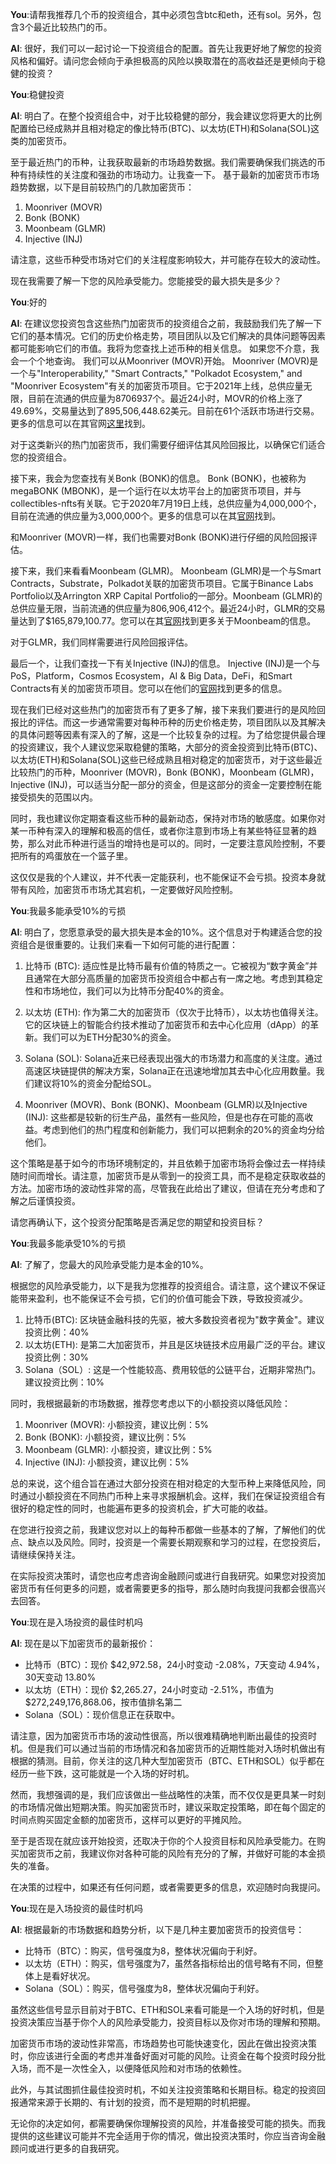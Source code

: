 **You**:请帮我推荐几个币的投资组合，其中必须包含btc和eth，还有sol。另外，包含3个最近比较热门的币。

**AI**:
很好，我们可以一起讨论一下投资组合的配置。首先让我更好地了解您的投资风格和偏好。请问您会倾向于承担极高的风险以换取潜在的高收益还是更倾向于稳健的投资？

**You**:稳健投资

**AI**:
明白了。在整个投资组合中，对于比较稳健的部分，我会建议您将更大的比例配置给已经成熟并且相对稳定的像比特币(BTC)、以太坊(ETH)和Solana(SOL)这类的加密货币。

至于最近热门的币种，让我获取最新的市场趋势数据。我们需要确保我们挑选的币种有持续性的关注度和强劲的市场动力。让我查一下。
基于最新的加密货币市场趋势数据，以下是目前较热门的几款加密货币：

1. Moonriver (MOVR)
2. Bonk (BONK)
3. Moonbeam (GLMR)
4. Injective (INJ)

请注意，这些币种受市场对它们的关注程度影响较大，并可能存在较大的波动性。

现在我需要了解一下您的风险承受能力。您能接受的最大损失是多少？

**You**:好的

**AI**:
在建议您投资包含这些热门加密货币的投资组合之前，我鼓励我们先了解一下它们的基本情况。它们的历史价格走势，项目团队以及它们解决的具体问题等因素都可能影响它们的市值。我将为您查找上述币种的相关信息。 如果您不介意，我会一个个地查询。 我们可以从Moonriver (MOVR)开始。
Moonriver (MOVR)是一个与"Interoperability," "Smart Contracts," "Polkadot Ecosystem," and "Moonriver Ecosystem"有关的加密货币项目。它于2021年上线，总供应量无限，目前在流通的供应量为8706937个。最近24小时，MOVR的价格上涨了49.69%，交易量达到了895,506,448.62美元。目前在61个活跃市场进行交易。更多的信息可以在其官网[这里](https://moonbeam.network/networks/moonriver/)找到。

对于这类新兴的热门加密货币，我们需要仔细评估其风险回报比，以确保它们适合您的投资组合。

接下来，我会为您查找有关Bonk (BONK)的信息。
Bonk (BONK)，也被称为megaBONK (MBONK)，是一个运行在以太坊平台上的加密货币项目，并与collectibles-nfts有关联。它于2020年7月19日上线，总供应量为4,000,000个，目前在流通的供应量为3,000,000个。更多的信息可以在其[官网](https://bonktoken.com/)找到。

和Moonriver (MOVR)一样，我们也需要对Bonk (BONK)进行仔细的风险回报评估。

接下来，我们来看看Moonbeam (GLMR)。
Moonbeam (GLMR)是一个与Smart Contracts，Substrate，Polkadot关联的加密货币项目。它属于Binance Labs Portfolio以及Arrington XRP Capital Portfolio的一部分。Moonbeam (GLMR)的总供应量无限，当前流通的供应量为806,906,412个。最近24小时，GLMR的交易量达到了$165,879,100.77。您可以在其[官网](https://moonbeam.network/)找到更多关于Moonbeam的信息。

对于GLMR，我们同样需要进行风险回报评估。 

最后一个，让我们查找一下有关Injective (INJ)的信息。
Injective (INJ)是一个与PoS，Platform，Cosmos Ecosystem，AI & Big Data，DeFi，和Smart Contracts有关的加密货币项目。您可以在他们的[官网](https://injectiveprotocol.com/)找到更多的信息。

现在我们已经对这些热门的加密货币有了更多了解，接下来我们要进行的是风险回报比的评估。而这一步通常需要对每种币种的历史价格走势，项目团队以及其解决的具体问题等因素有深入的了解，这是一个比较复杂的过程。为了给您提供最合理的投资建议，我个人建议您采取稳健的策略，大部分的资金投资到比特币(BTC)、以太坊(ETH)和Solana(SOL)这些已经成熟且相对稳定的加密货币，对于这些最近比较热门的币种，Moonriver (MOVR)，Bonk (BONK)，Moonbeam (GLMR)，Injective (INJ)，可以适当分配一部分的资金，但是这部分的资金一定要控制在能接受损失的范围以内。

同时，我也建议你定期查看这些币种的最新动态，保持对市场的敏感度。如果你对某一币种有深入的理解和极高的信任，或者你注意到市场上有某些特征显著的趋势，那么对此币种进行适当的增持也是可以的。同时，一定要注意风险控制，不要把所有的鸡蛋放在一个篮子里。

这仅仅是我的个人建议，并不代表一定能获利，也不能保证不会亏损。投资本身就带有风险，加密货币市场尤其宕机，一定要做好风险控制。

**You**:我最多能承受10%的亏损

**AI**:
明白了，您愿意承受的最大损失是本金的10%。这个信息对于构建适合您的投资组合是很重要的。让我们来看一下如何可能的进行配置： 

1. 比特币 (BTC): 适应性是比特币最有价值的特质之一。它被视为“数字黄金”并且通常在大部分高质量的加密货币投资组合中都占有一席之地。考虑到其稳定性和市场地位，我们可以为比特币分配40%的资金。

2. 以太坊 (ETH): 作为第二大的加密货币（仅次于比特币），以太坊也值得关注。它的区块链上的智能合约技术推动了加密货币和去中心化应用（dApp）的革新。我们可以为ETH分配30%的资金。

3. Solana (SOL): Solana近来已经表现出强大的市场潜力和高度的关注度。通过高速区块链提供的解决方案，Solana正在迅速地增加其去中心化应用数量。我们建议将10%的资金分配给SOL。

4. Moonriver (MOVR)、Bonk (BONK)、Moonbeam (GLMR)以及Injective (INJ): 这些都是较新的衍生产品，虽然有一些风险，但是也存在可能的高收益。考虑到他们的热门程度和创新能力，我们可以把剩余的20%的资金均分给他们。

这个策略是基于如今的市场环境制定的，并且依赖于加密市场将会像过去一样持续随时间而增长。请注意，加密货币是从零到一的投资工具，而不是稳定获取收益的方法。加密市场的波动性非常的高，尽管我在此给出了建议，但请在充分考虑和了解之后谨慎投资。

请您再确认下，这个投资分配策略是否满足您的期望和投资目标？

**You**:我最多能承受10%的亏损

**AI**:
了解了，您最大的风险承受能力是本金的10%。

根据您的风险承受能力，以下是我为您推荐的投资组合。请注意，这个建议不保证能带来盈利，也不能保证不会亏损，它们的价值可能会下跌，导致投资减少。

1. 比特币(BTC): 区块链金融科技的先驱，被大多数投资者视为"数字黄金"。建议投资比例：40%
2. 以太坊(ETH): 是第二大加密货币，并且是区块链技术应用最广泛的平台。建议投资比例：30%
3. Solana（SOL）: 这是一个性能较高、费用较低的公链平台，近期非常热门。建议投资比例：10%

同时，我根据最新的市场数据，推荐您考虑以下的小额投资以降低风险：

1. Moonriver (MOVR): 小额投资，建议比例：5%
2. Bonk (BONK): 小额投资，建议比例：5%
3. Moonbeam (GLMR): 小额投资，建议比例：5%
4. Injective (INJ): 小额投资，建议比例：5%

总的来说，这个组合旨在通过大部分投资在相对稳定的大型币种上来降低风险，同时通过小额投资在不同热门币种上来寻求报酬机会。这样，我们在保证投资组合有很好的稳定性的同时，也能遍布更多的投资机会，扩大可能的收益。

在您进行投资之前，我建议您对以上的每种币都做一些基本的了解，了解他们的优点、缺点以及风险。同时，投资是一个需要长期观察和学习的过程，在您投资后，请继续保持关注。

在实际投资决策时，请您也应考虑咨询金融顾问或进行自我研究。如果您对投资加密货币有任何更多的问题，或者需要更多的指导，那么随时向我提问我都会很高兴去回答。

**You**:现在是入场投资的最佳时机吗

**AI**:
现在是以下加密货币的最新报价：

- 比特币（BTC）：现价 $42,972.58，24小时变动 -2.08%，7天变动 4.94%，30天变动 13.80%
- 以太坊（ETH）：现价 $2,265.27，24小时变动 -2.51%，市值为 $272,249,176,868.06，按市值排名第二
- Solana（SOL）：现价信息正在获取中。

请注意，因为加密货币市场的波动性很高，所以很难精确地判断出最佳的投资时机。但是我们可以通过当前的市场情况和各加密货币的近期性能对入场时机做出有根据的猜测。目前，你关注的这几种大型加密货币（BTC、ETH和SOL）似乎都在经历一些下跌，这可能就是一个入场的好时机。

然而，我想强调的是，我们应该做出一些战略性的决策，而不仅仅是更具某一时刻的市场情况做出短期决策。购买加密货币时，建议采取定投策略，即在每个固定的时间点购买固定金额的加密货币，这样可以更好的平摊风险。

至于是否现在就应该开始投资，还取决于你的个人投资目标和风险承受能力。在购买加密货币之前，我建议你对各种可能的风险有充分的了解，并做好可能的本金损失的准备。

在决策的过程中，如果还有任何问题，或者需要更多的信息，欢迎随时向我提问。

**You**:现在是入场投资的最佳时机吗

**AI**:
根据最新的市场数据和趋势分析，以下是几种主要加密货币的投资信号：

- 比特币（BTC）：购买，信号强度为8，整体状况偏向于利好。
- 以太坊（ETH）：购买，信号强度为7，虽然各指标给出的信号略有不同，但整体上是看好状况。
- Solana（SOL）：购买，信号强度为8，整体状况偏向于利好。

虽然这些信号显示目前对于BTC、ETH和SOL来看可能是一个入场的好时机，但是投资决策应当基于你个人的风险承受能力，投资目标以及你对市场的理解和预期。

加密货币市场的波动性非常高，市场趋势也可能快速变化，因此在做出投资决策时，你应该进行全面的考虑并准备好面对可能的风险。让资金在每个投资时段分批入场，而不是一次性全入，以便降低风险和对市场的依赖性。

此外，与其试图抓住最佳投资时机，不如关注投资策略和长期目标。稳定的投资回报通常来源于长期的、有计划的投资，而不是短期的时机把握。

无论你的决定如何，都需要确保你理解投资的风险，并准备接受可能的损失。而我提供的这些建议可能并不完全适用于你的情况，做出投资决策时，你应当咨询金融顾问或进行更多的自我研究。